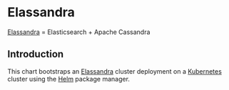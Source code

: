# Elassandra

[Elassandra](https://www.elassandra.io/) = Elasticsearch + Apache Cassandra

## Introduction

This chart bootstraps an [Elassandra](https://strapdata.com) cluster deployment on a [Kubernetes](http://kubernetes.io) cluster using the [Helm](https://helm.sh) package manager.
